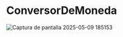 # ConversorDeMoneda

![Captura de pantalla 2025-05-09 185153](https://github.com/user-attachments/assets/5d7d1c45-f0c5-4f77-8502-04ea69c22192)
